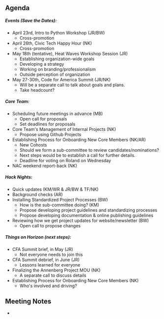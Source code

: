 ## Agenda

##### Events (Save the Dates):
* April 23rd, Intro to Python Workshop (JR/BW)
  * Cross-promotion
* April 26th, Civic Tech Happy Hour (NK)
  * Cross-promotion
* May 18th (tentative), Heat Waves Workshop Session (JR)
  * Establishing organization-wide goals
  * Developing a strategy
  * Working on branding/professionalism
  * Outside perception of organization
* May 27-30th, Code for America Summit (JR/NK)
  * Will be a separate call to talk about goals and plans. 
  * Take headcount?

##### Core Team:
* Scheduling future meetings in advance (MB)
  * Open call for proposals
  * Set deadlines for proposals
* Core Team's Management of Internal Projects (NK)
  * Propose using Github Projects
* Establishing Process for Onboarding New Core Members (NK/AR)
  * New Cohosts
  * Should we form a sub-committee to review candidates/nominations?
  * Next steps would be to establish a call for further details.
  * Deadline for voting on Roland on Wednesday
* NAC weekend report-back (NK)

##### Hack Nights:
* Quick updates (KM/WR & JR/BW & TF/NK)
* Background checks (AR)
* Installing Standardized Project Processes (BW)
  * How is the sub-committee doing? (KM)
  * Propose developing project guidelines and standardizing processes
  * Propose developing documentation & online publishing guidelines 
* Reviewing how we get project updates for website/newsletter (BW)
  * Open call to propose changes
    
##### Things on Horizon (next steps):
* CFA Summit brief, in May (JR)
  * Not everyone needs to join this
* CFA Summit debrief, in June (JR)
  * Lessons learned for everyone
* Finalizing the Annenberg Project MOU (NK)
  * A separate call to discuss details
* Establishing Process for Onboarding New Core Members (NK)
  * Who's involved and driving?

## Meeting Notes
* 
